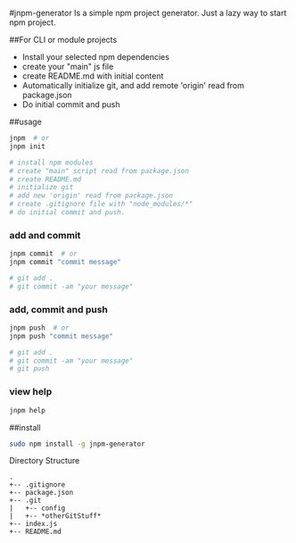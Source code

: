 
#jnpm-generator
Is a simple npm project generator. Just a lazy way to start npm project.

##For CLI or module projects
- Install your selected npm dependencies
- create your "main" js file
- create README.md with initial content
- Automatically initialize git, and add remote 'origin' read from package.json
- Do initial commit and push

##usage
```bash
jnpm  # or 
jnpm init

# install npm modules
# create "main" script read from package.json
# create README.md
# initialize git
# add new 'origin' read from package.json
# create .gitignore file with "node_modules/*"
# do initial commit and push.
```

### add and commit
```bash
jnpm commit  # or
jnpm commit "commit message"

# git add .
# git commit -am "your message"
```

### add, commit and push
```bash
jnpm push  # or
jnpm push "commit message"

# git add .
# git commit -am "your message"
# git push
```

### view help
```bash
jnpm help
```


##install
```bash
sudo npm install -g jnpm-generator
```

Directory Structure
```plaintext
.
+--	.gitignore
+--	package.json
+-- .git
|	+--	config
|	+-- *otherGitStuff*
+-- index.js
+-- README.md
```


